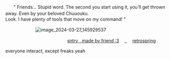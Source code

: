 ㅤㅤ" Friends… Stupid word. The second you start using it, you’ll get thrown away. Even by your beloved Chuuouku.
 ㅤㅤㅤㅤㅤㅤㅤㅤㅤㅤㅤㅤㅤㅤㅤㅤLook. I have plenty of tools that move on my command! " 


 
ㅤㅤㅤㅤ ㅤㅤㅤ![image_2024-03-27_145929537](https://github.com/akunerindo/akunerindo/assets/108711918/20399e38-27e4-4499-b612-753b6bc2ac1c)

ㅤㅤㅤㅤㅤㅤㅤㅤㅤㅤㅤㅤㅤㅤㅤ[sntry , made by friend :3](https://sntry.cc/rindouu)  ㅤ,, ㅤ[retrospring](https://retrospring.net@rinchan777)

everyone interact, except freaks
yeah 

<!--
**akunerindo/akunerindo** is a ✨ _special_ ✨ repository because its `README.md` (this file) appears on your GitHub profile.




-->
